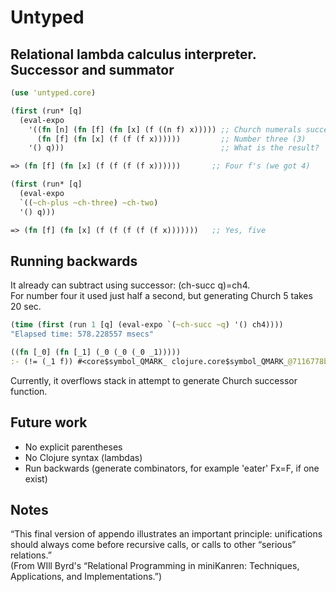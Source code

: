 Untyped
==========
Relational lambda calculus interpreter.
Successor and summator
----------------------
```clojure
(use 'untyped.core)

(first (run* [q]
  (eval-expo
    '((fn [n] (fn [f] (fn [x] (f ((n f) x))))) ;; Church numerals successor
      (fn [f] (fn [x] (f (f (f x))))))         ;; Number three (3)
    '() q)))                                   ;; What is the result?

=> (fn [f] (fn [x] (f (f (f (f x))))))       ;; Four f's (we got 4)

(first (run* [q]
  (eval-expo
  `((~ch-plus ~ch-three) ~ch-two)
  '() q)))

=> (fn [f] (fn [x] (f (f (f (f (f x)))))))   ;; Yes, five
```
Running backwards
-----------------
It already can subtract using successor: (ch-succ q)=ch4.  
For number four it used just half a second, but generating Church 5 takes 20 sec.
```clojure
(time (first (run 1 [q] (eval-expo `(~ch-succ ~q) '() ch4))))
"Elapsed time: 578.228557 msecs"

((fn [_0] (fn [_1] (_0 (_0 (_0 _1)))))
:- (!= (_1 f)) #<core$symbol_QMARK_ clojure.core$symbol_QMARK_@7116778b> (!= (_1 n)) (!= (_0 _1)) #<core$not_fn_QMARK_ untyped.core$not_fn_QMARK_@62a49a92>)
```

Currently, it overflows stack in attempt to generate Church successor function.

Future work
-----------
- No explicit parentheses
- No Clojure syntax (lambdas)
- Run backwards (generate combinators, for example 'eater' Fx=F, if one exist)

Notes
-----
“This final version of appendo illustrates an important principle: unifications should always come before recursive calls, or calls to other “serious” relations.”  
(From WIll Byrd's “Relational Programming in miniKanren: Techniques, Applications, and Implementations.”)
